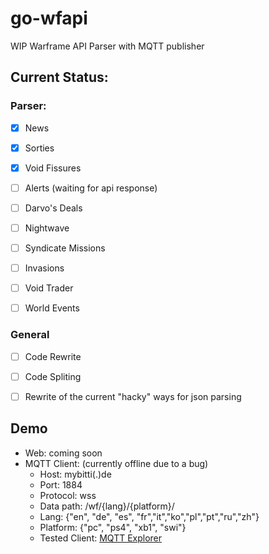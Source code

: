 # go-wfapi
WIP  Warframe API Parser with  MQTT publisher

## Current Status:

### Parser:
 - [x] News
 - [x] Sorties
 - [x] Void Fissures
 - [ ] Alerts (waiting for api response)
 - [ ] Darvo's Deals
 - [ ] Nightwave
 - [ ] Syndicate Missions
 - [ ] Invasions
 - [ ] Void Trader
 - [ ] World Events


### General

- [ ] Code Rewrite  
- [ ] Code Spliting
- [ ] Rewrite of the  current "hacky" ways for json parsing


## Demo

+ Web:  coming soon
+ MQTT Client:  (currently offline due to a bug)
  + Host: mybitti(.)de
  + Port: 1884
  + Protocol: wss
  + Data path: /wf/{lang}/{platform}/
  + Lang: {"en", "de", "es", "fr","it","ko","pl","pt","ru","zh"}
  + Platform: {"pc", "ps4", "xb1", "swi"}
  + Tested Client: [MQTT Explorer](https://mqtt-explorer.com/)

